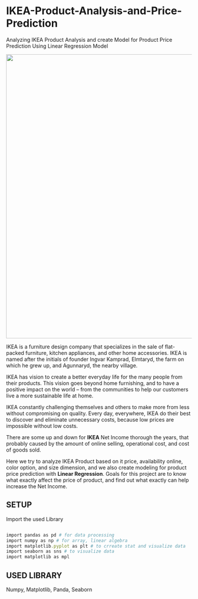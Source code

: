 # IKEA-Product-Analysis-and-Price-Prediction
Analyzing IKEA Product Analysis and create Model for Product Price Prediction Using Linear Regression Model

<p align="center">
  <img width="698" height="771" src="https://user-images.githubusercontent.com/113813929/217250522-0e7b11a1-89d4-4502-9853-75040d943df4.png">
</p>

IKEA is a furniture design company that specializes in the sale of flat-packed furniture, kitchen appliances, and other home accessories. IKEA is named after the initials of founder Ingvar Kamprad, Elmtaryd, the farm on which he grew up, and Agunnaryd, the nearby village.

IKEA has vision to create a better everyday life for the many people from their products. This vision goes beyond home furnishing, and to have a positive impact on the world – from the communities to help our customers live a more sustainable life at home.

IKEA constantly challenging themselves and others to make more from less without compromising on quality. Every day, everywhere, IKEA do their best to discover and eliminate unnecessary costs, because low prices are impossible without low costs.

There are some up and down for **IKEA** Net Income thorough the years, that probably caused by the amount of online selling, operational cost, and cost of goods sold.

Here we try to analyze IKEA Product based on it price, availability online, color option, and size dimension, and we also create modeling for product price prediction with **Linear Regression**. Goals for this project are to know what exactly affect the price of product, and find out what exactly can help increase the Net Income.

## SETUP

Import the used Library <br>

```ruby

import pandas as pd # for data processing
import numpy as np # for array, linear algebra
import matplotlib.pyplot as plt # to crreate stat and visualize data
import seaborn as sns # to visualize data
import matplotlib as mpl

```

## USED LIBRARY

Numpy, Matplotlib, Panda, Seaborn
